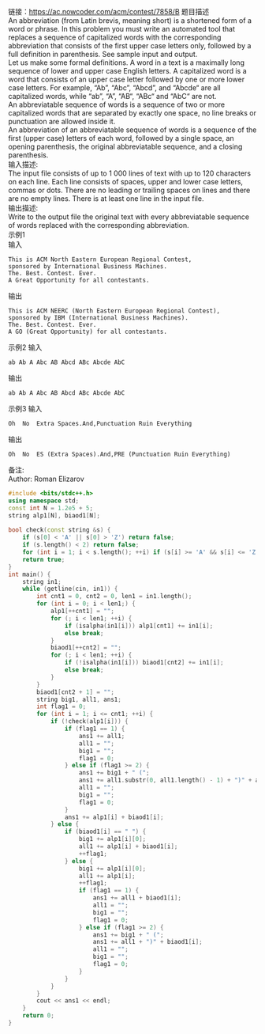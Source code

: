 链接：https://ac.nowcoder.com/acm/contest/7858/B
题目描述<br>
An abbreviation (from Latin brevis, meaning short) is a shortened form of a word or phrase. In this problem you must write an automated tool that replaces a sequence of capitalized words with the corresponding abbreviation that consists of the first upper case letters only, followed by a full definition in parenthesis. See sample input and output.<br>
Let us make some formal definitions. A word in a text is a maximally long sequence of lower and upper case English letters. A capitalized word is a word that consists of an upper case letter followed by one or more lower case letters. For example, “Ab”, “Abc”, “Abcd”, and “Abcde“ are all capitalized words, while “ab”, “A”, “AB“, “ABc“ and “AbC“ are not.<br>
An abbreviatable sequence of words is a sequence of two or more capitalized words that are separated by exactly one space, no line breaks or punctuation are allowed inside it.<br>
An abbreviation of an abbreviatable sequence of words is a sequence of the first (upper case) letters of each word, followed by a single space, an opening parenthesis, the original abbreviatable sequence, and a closing parenthesis.<br>
输入描述:<br>
The input file consists of up to 1 000 lines of text with up to 120 characters on each line. Each line consists of spaces, upper and lower case letters, commas or dots. There are no leading or trailing spaces on lines and there are no empty lines. There is at least one line in the input file.<br>
输出描述:<br>
Write to the output file the original text with every abbreviatable sequence of words replaced with the corresponding abbreviation.<br>
示例1<br>
输入<br>
```
This is ACM North Eastern European Regional Contest,
sponsored by International Business Machines.
The. Best. Contest. Ever.
A Great Opportunity for all contestants.
```
输出
```
This is ACM NEERC (North Eastern European Regional Contest),
sponsored by IBM (International Business Machines).
The. Best. Contest. Ever.
A GO (Great Opportunity) for all contestants.
```
示例2
输入
```
ab Ab A Abc AB Abcd ABc Abcde AbC
```
输出
```
ab Ab A Abc AB Abcd ABc Abcde AbC
```
示例3
输入
```
Oh  No  Extra Spaces.And,Punctuation Ruin Everything
```
输出
```
Oh  No  ES (Extra Spaces).And,PRE (Punctuation Ruin Everything)
```
备注:<br>
Author: Roman Elizarov<br>

```cpp
#include <bits/stdc++.h>
using namespace std;
const int N = 1.2e5 + 5;
string alp1[N], biaod1[N];
 
bool check(const string &s) {
    if (s[0] < 'A' || s[0] > 'Z') return false;
    if (s.length() < 2) return false;
    for (int i = 1; i < s.length(); ++i) if (s[i] >= 'A' && s[i] <= 'Z') return false;
    return true;
}
int main() {
    string in1;
    while (getline(cin, in1)) {
        int cnt1 = 0, cnt2 = 0, len1 = in1.length();
        for (int i = 0; i < len1;) {
            alp1[++cnt1] = "";
            for (; i < len1; ++i) {
                if (isalpha(in1[i])) alp1[cnt1] += in1[i];
                else break;
            }
            biaod1[++cnt2] = "";
            for (; i < len1; ++i) {
                if (!isalpha(in1[i])) biaod1[cnt2] += in1[i];
                else break;
            }
        }
        biaod1[cnt2 + 1] = "";
        string big1, all1, ans1;
        int flag1 = 0;
        for (int i = 1; i <= cnt1; ++i) {
            if (!check(alp1[i])) {
                if (flag1 == 1) {
                    ans1 += all1;
                    all1 = "";
                    big1 = "";
                    flag1 = 0;
                } else if (flag1 >= 2) {
                    ans1 += big1 + " (";
                    ans1 += all1.substr(0, all1.length() - 1) + ")" + all1[all1.length() - 1];
                    all1 = "";
                    big1 = "";
                    flag1 = 0;
                }
                ans1 += alp1[i] + biaod1[i];
            } else {
                if (biaod1[i] == " ") {
                    big1 += alp1[i][0];
                    all1 += alp1[i] + biaod1[i];
                    ++flag1;
                } else {
                    big1 += alp1[i][0];
                    all1 += alp1[i];
                    ++flag1;
                    if (flag1 == 1) {
                        ans1 += all1 + biaod1[i];
                        all1 = "";
                        big1 = "";
                        flag1 = 0;
                    } else if (flag1 >= 2) {
                        ans1 += big1 + " (";
                        ans1 += all1 + ")" + biaod1[i];
                        all1 = "";
                        big1 = "";
                        flag1 = 0;
                    }
                }
            }
        }
        cout << ans1 << endl;
    }
    return 0;
}
```
